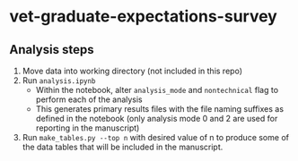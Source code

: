 # vet-graduate-expectations-survey

## Analysis steps

1. Move data into working directory (not included in this repo)
2. Run `analysis.ipynb`
    - Within the notebook, alter `analysis_mode` and `nontechnical` flag to perform each of the analysis
    - This generates primary results files with the file naming suffixes as defined in the notebook (only analysis mode 0 and 2 are used for reporting in the manuscript)
3. Run `make_tables.py --top n` with desired value of n to produce some of the data tables that will be included in the manuscript.
